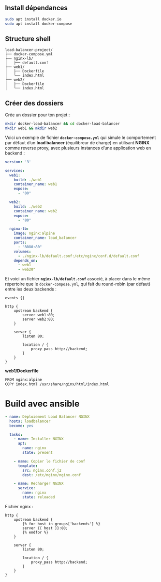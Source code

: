 
## Install dépendances

```bash
sudo apt install docker.io
sudo apt install docker-compose
```

## Structure shell

 ```linuyx
 load-balancer-project/
├── docker-compose.yml
├── nginx-lb/
│   ├── default.conf
├── web1/
│   ├── Dockerfile
│   └── index.html
├── web2/
│   ├── Dockerfile
│   └── index.html
```

## Créer des dossiers


Crée un dossier pour ton projet :

```bash
mkdir docker-load-balancer && cd docker-load-balancer
mkdir web1 && mkdir web2
```



Voici un exemple de fichier **`docker-compose.yml`** qui simule le comportement par défaut d’un **load balancer** (équilibreur de charge) en utilisant **NGINX** comme reverse proxy, avec plusieurs instances d’une application web en backend :

```yaml
version: '3'

services:
  web1:
    build: ./web1
    container_name: web1
    expose:
      - "80"

  web2:
    build: ./web2
    container_name: web2
    expose:
      - "80"

  nginx-lb:
    image: nginx:alpine
    container_name: load_balancer
    ports:
      - "8080:80"
    volumes:
      - ./nginx-lb/default.conf:/etc/nginx/conf.d/default.conf
    depends_on:
      - web1
      - web20"

```

Et voici un fichier **`nginx-lb/default.conf`** associé, à placer dans le même répertoire que le `docker-compose.yml`, qui fait du round-robin (par défaut) entre les deux backends :

```nginx
events {}

http {
    upstream backend {
        server web1:80;
        server web2:80;
    }

    server {
        listen 80;

        location / {
            proxy_pass http://backend;
        }
    }
}

```

**web1/Dockerfile**

```bash
FROM nginx:alpine
COPY index.html /usr/share/nginx/html/index.html
```
# Build avec ansible

```yaml
- name: Déploiement Load Balancer NGINX
  hosts: loadbalancer
  become: yes

  tasks:
    - name: Installer NGINX
      apt:
        name: nginx
        state: present

    - name: Copier le fichier de conf
      template:
        src: nginx.conf.j2
        dest: /etc/nginx/nginx.conf

    - name: Recharger NGINX
      service:
        name: nginx
        state: reloaded
```

Fichier nginx :

```nginx
http {
    upstream backend {
        {% for host in groups['backends'] %}
        server {{ host }}:80;
        {% endfor %}
    }

    server {
        listen 80;

        location / {
            proxy_pass http://backend;
        }
    }
}
```